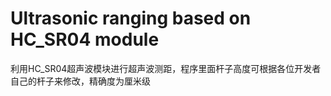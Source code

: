 # Ultrasonic ranging based on HC_SR04 module
 利用HC_SR04超声波模块进行超声波测距，程序里面杆子高度可根据各位开发者自己的杆子来修改，精确度为厘米级
